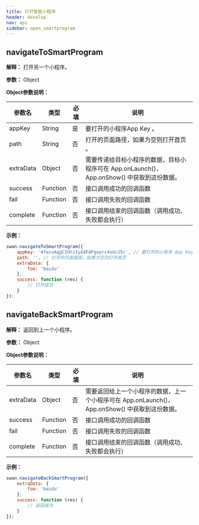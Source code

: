 ```yaml
---
title: 打开智能小程序
header: develop
nav: api
sidebar: open_smartprogram
---
```


navigateToSmartProgram
---
**解释：** 打开另一个小程序。

**参数：** Object

**Object参数说明：**

|参数名 |类型  |必填  |说明|
|---- | ---- | ---- |---- |
|appKey | String | 是 | 要打开的小程序App Key 。|
|path | String | 否 | 打开的页面路径，如果为空则打开首页 。|
|extraData | Object | 否 | 需要传递给目标小程序的数据，目标小程序可在 App.onLaunch()，App.onShow() 中获取到这份数据。|
|success | Function |  否  | 接口调用成功的回调函数|
|fail   | Function  |  否  | 接口调用失败的回调函数|
|complete  |  Function  |  否 |  接口调用结束的回调函数（调用成功、失败都会执行）|

**示例：**
<!-- <a href="swanide://fragment/dd7e70fdad89cca08b0a8a54e12a0b9c1540396427" title="在开发者工具中预览效果" target="_blank">在开发者工具中预览效果</a> -->
```js
swan.navigateToSmartProgram({
    appKey: '4fecoAqgCIUtzIyA4FAPgoyrc4oUc25c', // 要打开的小程序 App Key
    path: '', // 打开的页面路径，如果为空则打开首页
    extraData: {
        foo: 'baidu'
    },
    success: function (res) {
        // 打开成功
    }
});
```

navigateBackSmartProgram
---
**解释：** 返回到上一个小程序。

**参数：** Object

**Object参数说明：**

|参数名 |类型  |必填  |说明|
|---- | ---- | ---- |---- |
|extraData | Object | 否 | 需要返回给上一个小程序的数据，上一个小程序可在 App.onLaunch()，App.onShow() 中获取到这份数据。|
|success | Function |  否  | 接口调用成功的回调函数|
|fail   | Function  |  否  | 接口调用失败的回调函数|
|complete  |  Function  |  否 |  接口调用结束的回调函数（调用成功、失败都会执行）|

**示例：**
```js
swan.navigateBackSmartProgram({
    extraData: {
        foo: 'baidu'
    },
    success: function (res) {
        // 返回成功
    }
});
```